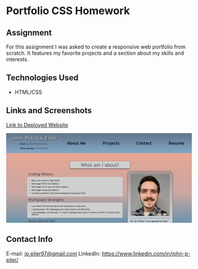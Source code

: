# Portfolio CSS Homework

## Assignment
For this assignment I was asked to create a responsive web portfolio from scratch. It features my favorite projects and a section about my skills and interests.

## Technologies Used
- HTML/CSS 

## Links and Screenshots

[Link to Deployed Website](https://jpeiler97.github.io/portfolio-hw/)

![Deployed Website Screenshot](./assets/images/portfolio-screenshot-2.png?raw=true "Deployed Website Screenshot")

## Contact Info
E-mail: jp.eiler97@gmail.com
LinkedIn: https://www.linkedin.com/in/john-p-eiler/

